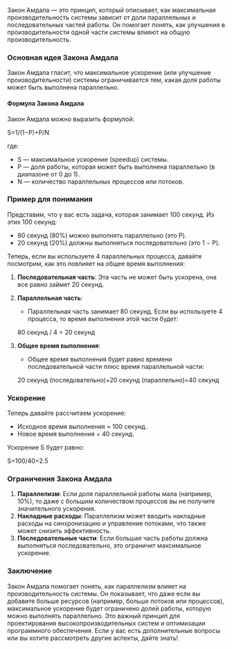 Закон Амдала — это принцип, который описывает, как максимальная производительность системы зависит от доли параллельных и последовательных частей работы. Он помогает понять, как улучшения в производительности одной части системы влияют на общую производительность.

### Основная идея Закона Амдала

Закон Амдала гласит, что максимальное ускорение (или улучшение производительности) системы ограничивается тем, какая доля работы может быть выполнена параллельно.

#### Формула Закона Амдала

Закон Амдала можно выразить формулой:

S=1/(1−P)+P/N

где:

- S — максимальное ускорение (speedup) системы.
- P — доля работы, которая может быть выполнена параллельно (в диапазоне от 0 до 1).
- N — количество параллельных процессов или потоков.

### Пример для понимания

Представим, что у вас есть задача, которая занимает 100 секунд. Из этих 100 секунд:

- 80 секунд (80%) можно выполнять параллельно (это P).
- 20 секунд (20%) должны выполняться последовательно (это 1 − P).

Теперь, если вы используете 4 параллельных процесса, давайте посмотрим, как это повлияет на общее время выполнения:

1. **Последовательная часть**: Эта часть не может быть ускорена, она все равно займет 20 секунд.
    
2. **Параллельная часть**:
    
    - Параллельная часть занимает 80 секунд. Если вы используете 4 процесса, то время выполнения этой части будет:
    
    80 секунд / 4 = 20 секунд  
3. **Общее время выполнения**:
    
    - Общее время выполнения будет равно времени последовательной части плюс время параллельной части:
    
    20 секунд (последовательно)+20 секунд (параллельно)=40 секунд

### Ускорение

Теперь давайте рассчитаем ускорение:

- Исходное время выполнения = 100 секунд.
- Новое время выполнения = 40 секунд.

Ускорение S будет равно:

S=100/40=2.5 

### Ограничения Закона Амдала

1. **Параллелизм**: Если доля параллельной работы мала (например, 10%), то даже с большим количеством процессов вы не получите значительного ускорения.
2. **Накладные расходы**: Параллелизм может вводить накладные расходы на синхронизацию и управление потоками, что также может снизить эффективность.
3. **Последовательные части**: Если большая часть работы должна выполняться последовательно, это ограничит максимальное ускорение.

### Заключение

Закон Амдала помогает понять, как параллелизм влияет на производительность системы. Он показывает, что даже если вы добавите больше ресурсов (например, больше потоков или процессов), максимальное ускорение будет ограничено долей работы, которую можно выполнять параллельно. Это важный принцип для проектирования высокопроизводительных систем и оптимизации программного обеспечения. Если у вас есть дополнительные вопросы или вы хотите рассмотреть другие аспекты, дайте знать!